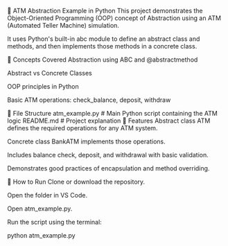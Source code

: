 

🏦 ATM Abstraction Example in Python
This project demonstrates the Object-Oriented Programming (OOP) concept of Abstraction using an ATM (Automated Teller Machine) simulation.

It uses Python's built-in abc module to define an abstract class and methods, and then implements those methods in a concrete class.

📌 Concepts Covered
Abstraction using ABC and @abstractmethod

Abstract vs Concrete Classes

OOP principles in Python

Basic ATM operations: check_balance, deposit, withdraw

📁 File Structure
atm_example.py     # Main Python script containing the ATM logic
README.md          # Project explanation
🧾 Features
Abstract class ATM defines the required operations for any ATM system.

Concrete class BankATM implements those operations.

Includes balance check, deposit, and withdrawal with basic validation.

Demonstrates good practices of encapsulation and method overriding.

🚀 How to Run
Clone or download the repository.

Open the folder in VS Code.

Open atm_example.py.

Run the script using the terminal:

python atm_example.py